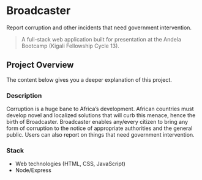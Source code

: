 # Broadcaster

Report corruption and other incidents that need government intervention.

> A full-stack web application built for presentation at the Andela Bootcamp (Kigali Fellowship Cycle 13).

## Project Overview

The content below gives you a deeper explanation of this project.

### Description

Corruption is a huge bane to Africa’s development. African countries must develop novel and localized solutions that will curb this menace, hence the birth of Broadcaster. Broadcaster enables any/every citizen to bring any form of corruption to the notice of appropriate authorities and the general public. Users can also report on things that need government intervention.

### Stack

- Web technologies (HTML, CSS, JavaScript)
- Node/Express